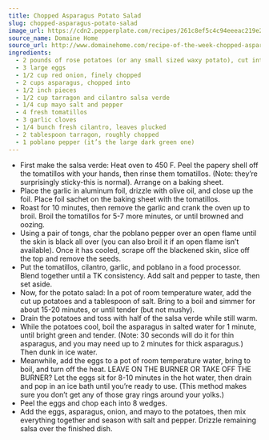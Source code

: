 ```yaml
---
title: Chopped Asparagus Potato Salad
slug: chopped-asparagus-potato-salad
image_url: https://cdn2.pepperplate.com/recipes/261c8ef5c4c94eeeac219e2e67c1882c.jpg
source_name: Domaine Home
source_url: http://www.domainehome.com/recipe-of-the-week-chopped-asparagus-potato-salad/?cat=living
ingredients:
  - 2 pounds of rose potatoes (or any small sized waxy potato), cut into fourths or eighths with the skin on
  - 3 large eggs
  - 1/2 cup red onion, finely chopped
  - 2 cups asparagus, chopped into
  - 1/2 inch pieces
  - 1/2 cup tarragon and cilantro salsa verde
  - 1/4 cup mayo salt and pepper
  - 4 fresh tomatillos
  - 3 garlic cloves
  - 1/4 bunch fresh cilantro, leaves plucked
  - 2 tablespoon tarragon, roughly chopped
  - 1 poblano pepper (it’s the large dark green one)
---
```


* First make the salsa verde: Heat oven to 450 F. Peel the papery shell off the tomatillos with your hands, then rinse them tomatillos. (Note: they’re surprisingly sticky-this is normal). Arrange on a baking sheet.
* Place the garlic in aluminum foil, drizzle with olive oil, and close up the foil. Place foil sachet on the baking sheet with the tomatillos.
* Roast for 10 minutes, then remove the garlic and crank the oven up to broil. Broil the tomatillos for 5-7 more minutes, or until browned and oozing.
* Using a pair of tongs, char the poblano pepper over an open flame until the skin is black all over (you can also broil it if an open flame isn’t available). Once it has cooled, scrape off the blackened skin, slice off the top and remove the seeds.
* Put the tomatillos, cilantro, garlic, and poblano in a food processor. Blend together until a TK consistency. Add salt and pepper to taste, then set aside.
* Now, for the potato salad: In a pot of room temperature water, add the cut up potatoes and a tablespoon of salt. Bring to a boil and simmer for about 15-20 minutes, or until tender (but not mushy).
* Drain the potatoes and toss with half of the salsa verde while still warm.
* While the potatoes cool, boil the asparagus in salted water for 1 minute, until bright green and tender. (Note: 30 seconds will do it for thin asparagus, and you may need up to 2 minutes for thick asparagus.) Then dunk in ice water.
* Meanwhile, add the eggs to a pot of room temperature water, bring to boil, and turn off the heat. LEAVE ON THE BURNER OR TAKE OFF THE BURNER? Let the eggs sit for 8-10 minutes in the hot water, then drain and pop in an ice bath until you’re ready to use. (This method makes sure you don’t get any of those gray rings around your yolks.)
* Peel the eggs and chop each into 8 wedges.
* Add the eggs, asparagus, onion, and mayo to the potatoes, then mix everything together and season with salt and pepper. Drizzle remaining salsa over the finished dish.
